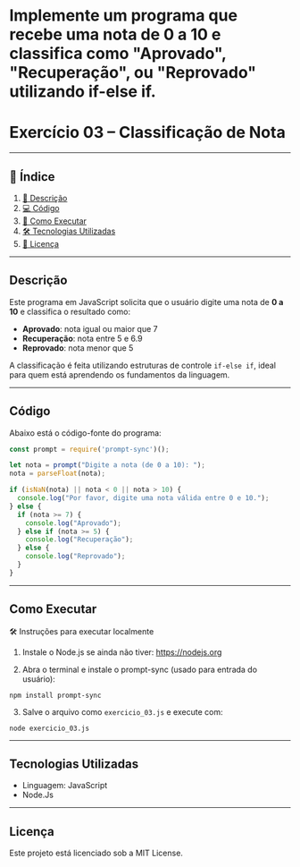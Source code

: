 # Implemente um programa que recebe uma nota de 0 a 10 e classifica como "Aprovado", "Recuperação", ou "Reprovado" utilizando if-else if.

# Exercício 03 – Classificação de Nota

---

## 📑 Índice

1. [📖 Descrição](#descrição)  
2. [💻 Código](#código)  
3. [🚀 Como Executar](#como-executar)   
4. [🛠️ Tecnologias Utilizadas](#tecnologias-utilizadas)  
5. [📜 Licença](#licença)  

---

## Descrição

Este programa em JavaScript solicita que o usuário digite uma nota de **0 a 10** e classifica o resultado como:

- **Aprovado**: nota igual ou maior que 7  
- **Recuperação**: nota entre 5 e 6.9  
- **Reprovado**: nota menor que 5  

A classificação é feita utilizando estruturas de controle `if-else if`, ideal para quem está aprendendo os fundamentos da linguagem.

---

## Código

Abaixo está o código-fonte do programa:

```JavaScript
const prompt = require('prompt-sync')();

let nota = prompt("Digite a nota (de 0 a 10): ");
nota = parseFloat(nota);

if (isNaN(nota) || nota < 0 || nota > 10) {
  console.log("Por favor, digite uma nota válida entre 0 e 10.");
} else {
  if (nota >= 7) {
    console.log("Aprovado");
  } else if (nota >= 5) {
    console.log("Recuperação");
  } else {
    console.log("Reprovado");
  }
}

```

---

## Como Executar

🛠️ Instruções para executar localmente

1. Instale o Node.js se ainda não tiver: https://nodejs.org

2. Abra o terminal e instale o prompt-sync (usado para entrada do usuário):

```
npm install prompt-sync
```

3. Salve o arquivo como `exercicio_03.js` e execute com:

```
node exercicio_03.js
```

---

## Tecnologias Utilizadas

- Linguagem: JavaScript
- Node.Js

---

## Licença

Este projeto está licenciado sob a MIT License.

